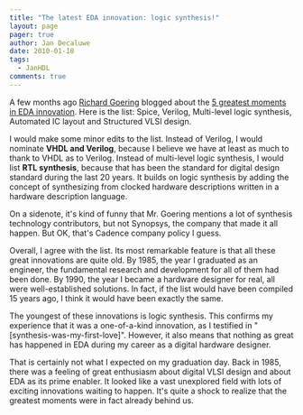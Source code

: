 ```yaml
---
title: "The latest EDA innovation: logic synthesis!"
layout: page 
pager: true
author: Jan Decaluwe
date: 2010-01-18
tags: 
  - JanHDL
comments: true
---
```

A few months ago <a href="http://www.cadence.com/community/members/rgoering.aspx">Richard Goering</a> blogged about the <a href="http://www.cadence.com/Community/blogs/ii/archive/2009/11/03/greatest-moments-in-eda-innovation.aspx">5 greatest moments in EDA innovation</a>. Here is the list: Spice, Verilog, Multi-level logic synthesis, Automated IC layout and Structured VLSI design.

I would make some minor edits to the list. Instead of Verilog, I would nominate <strong>VHDL and Verilog</strong>, because I believe we have at least as much to thank to VHDL as to Verilog. Instead of multi-level logic synthesis, I would list <strong>RTL synthesis</strong>, because that has been the standard for digital design standard during the last 20 years. It builds on logic synthesis by adding the concept of synthesizing from clocked hardware descriptions written in a hardware description language.

On a sidenote, it's kind of funny that Mr. Goering mentions a lot of synthesis technology contributors, but not Synopsys, the company that made it all happen. But OK, that's Cadence company policy I guess.

Overall, I agree with the list. Its most remarkable feature is that all these great innovations are quite old. By 1985, the year I graduated as an engineer, the fundamental research and development for all of them had been done. By 1990, the year I became a hardware designer for real, all were well-established solutions. In fact, if the list would have been compiled 15 years ago, I think it would have been exactly the same.

The youngest of these innovations is logic synthesis. This confirms my experience that it was a one-of-a-kind innovation, as I testified in "[synthesis-was-my-first-love]". However, it also means that nothing as great has happened in EDA during my career as a digital hardware designer.

That is certainly not what I expected on my graduation day. Back in 1985, there was a feeling of great enthusiasm about digital VLSI design and about EDA as its prime enabler. It looked like a vast unexplored field with lots of exciting innovations waiting to happen. It's quite a shock to realize that the greatest moments were in fact already behind us.

